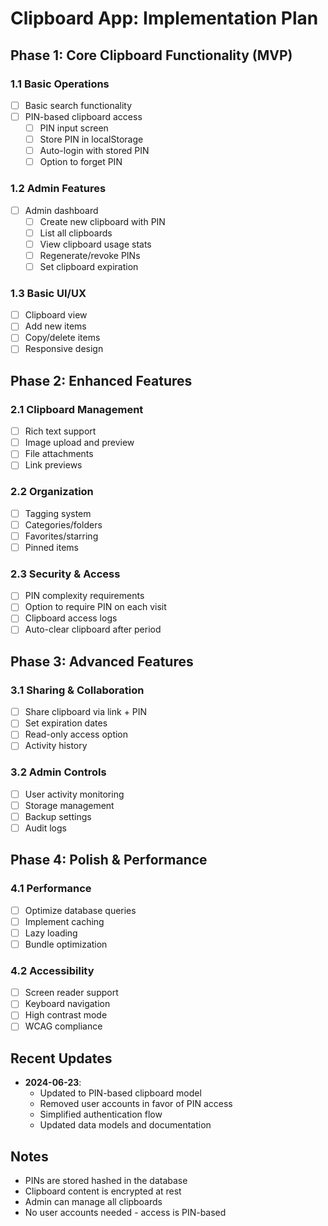 # Clipboard App: Implementation Plan

## Phase 1: Core Clipboard Functionality (MVP)

### 1.1 Basic Operations

- [ ] Basic search functionality
- [ ] PIN-based clipboard access
  - [ ] PIN input screen
  - [ ] Store PIN in localStorage
  - [ ] Auto-login with stored PIN
  - [ ] Option to forget PIN

### 1.2 Admin Features

- [ ] Admin dashboard
  - [ ] Create new clipboard with PIN
  - [ ] List all clipboards
  - [ ] View clipboard usage stats
  - [ ] Regenerate/revoke PINs
  - [ ] Set clipboard expiration

### 1.3 Basic UI/UX

- [ ] Clipboard view
- [ ] Add new items
- [ ] Copy/delete items
- [ ] Responsive design

## Phase 2: Enhanced Features

### 2.1 Clipboard Management

- [ ] Rich text support
- [ ] Image upload and preview
- [ ] File attachments
- [ ] Link previews

### 2.2 Organization

- [ ] Tagging system
- [ ] Categories/folders
- [ ] Favorites/starring
- [ ] Pinned items

### 2.3 Security & Access

- [ ] PIN complexity requirements
- [ ] Option to require PIN on each visit
- [ ] Clipboard access logs
- [ ] Auto-clear clipboard after period

## Phase 3: Advanced Features

### 3.1 Sharing & Collaboration

- [ ] Share clipboard via link + PIN
- [ ] Set expiration dates
- [ ] Read-only access option
- [ ] Activity history

### 3.2 Admin Controls

- [ ] User activity monitoring
- [ ] Storage management
- [ ] Backup settings
- [ ] Audit logs

## Phase 4: Polish & Performance

### 4.1 Performance

- [ ] Optimize database queries
- [ ] Implement caching
- [ ] Lazy loading
- [ ] Bundle optimization

### 4.2 Accessibility

- [ ] Screen reader support
- [ ] Keyboard navigation
- [ ] High contrast mode
- [ ] WCAG compliance

## Recent Updates

- **2024-06-23**:
  - Updated to PIN-based clipboard model
  - Removed user accounts in favor of PIN access
  - Simplified authentication flow
  - Updated data models and documentation

## Notes

- PINs are stored hashed in the database
- Clipboard content is encrypted at rest
- Admin can manage all clipboards
- No user accounts needed - access is PIN-based
